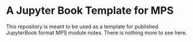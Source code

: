# A Jupyter Book Template for MPS

This repository is meant to be used as a template for published JupyterBook format MPS module notes. There is nothing more to see here.

